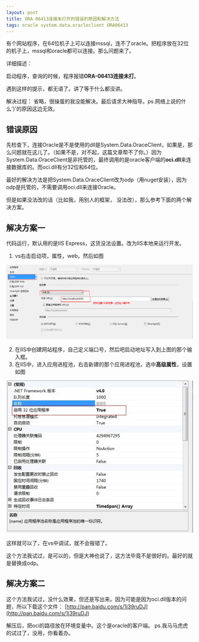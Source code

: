```yaml
---
layout: post
title: ORA-06413连接未打开的错误的原因和解决方法
tags: oracle system.data.oracleclient ORA06413
---
```


有个网站程序，在64位机子上可以连接mssql，连不了oracle。把程序放在32位的机子上，mssql和oracle都可以连接。那么问题来了。


详细描述：

启动程序，查询的时候，程序报错**ORA-06413连接未打**。 

遇到这样的提示，都无语了。讲了等于什么都没讲。

解决过程： 省略，很操蛋的我没能解决。最后请求大神指导。ps.网络上说的什么')'的原因这边无效。

## 错误原因

先检查下，连接Oracle是不是使用的dll是System.Data.OraceClient，如果是，那么问题就在这儿了。（如果不是，对不起，这篇文章帮不了你。）因为System.Data.OraceClient是非托管的，最终调用的是oracle客户端的**oci.dll**来连接数据库的。而oci.dll有分32位和64位。

最好的解决方法是把System.Data.OraceClient改为odp（用nuget安装），因为odp是托管的，不需要调用oci.dll来连接Oracle。

但是如果没法改的话（比如我，用别人的框架， 没法改），那么参考下面的两个解决方案。

## 解决方案一

代码运行，默认用的是IIS Express，这货没法设置。改为IIS本地来运行开发。

1. vs右击启动项，属性，web，然后如图

![](/images/asp.net/1.png)

2. 在IIS中创建网站程序，自己定义端口号，然后吧启动地址写入到上图的那个输入框。  
3. 在IIS中，进入应用进程池，右击新建的那个应用进程池，选中**高级属性**，设置如图
  
![](/images/asp.net/2.jpg)

这样就可以了，在vs中调试，就不会报错了。

这个方法我试过，是可以的，但是大神也说了，这方法毕竟不是很好的。最好的就是替换成odp。

## 解决方案二

这个方法我试过，没什么效果，但还是写出来。因为可能是因为oci.dll版本的问题，所以下载这个文件：
[http://pan.baidu.com/s/1i39ruDJ](http://pan.baidu.com/s/1i39ruDJ)

解压后，把oci的路径放在环境变量中。这个是oracle的客户端。 ps.我马马虎虎的试过了，没用，你看着办。


